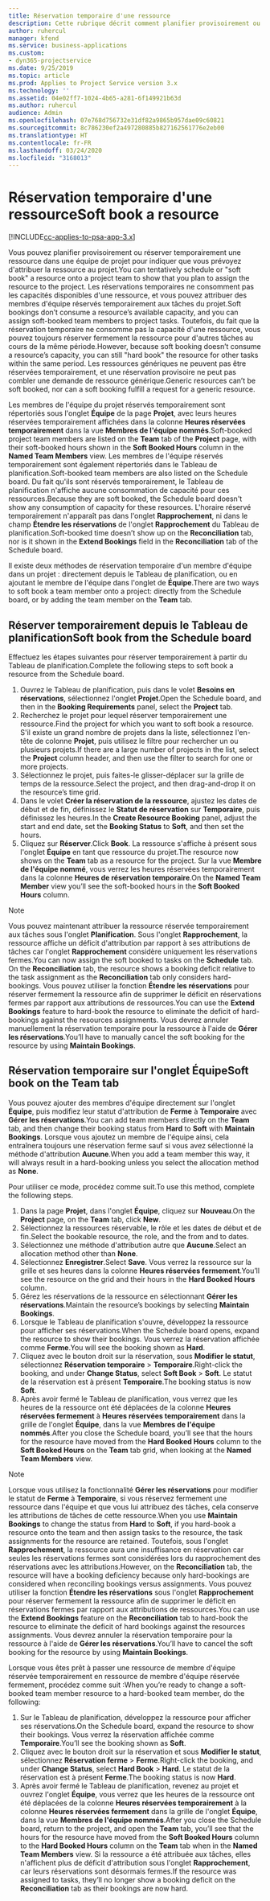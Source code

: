 ```yaml
---
title: Réservation temporaire d'une ressource
description: Cette rubrique décrit comment planifier provisoirement ou réserver provisoirement les membres de l'équipe du projet.
author: ruhercul
manager: kfend
ms.service: business-applications
ms.custom:
- dyn365-projectservice
ms.date: 9/25/2019
ms.topic: article
ms.prod: Applies to Project Service version 3.x
ms.technology: ''
ms.assetid: 04e02ff7-1024-4b65-a281-6f149921b63d
ms.author: ruhercul
audience: Admin
ms.openlocfilehash: 07e768d756732e31df82a9865b957dae09c60821
ms.sourcegitcommit: 8c786230ef2a497280885b827162561776e2eb00
ms.translationtype: HT
ms.contentlocale: fr-FR
ms.lasthandoff: 03/24/2020
ms.locfileid: "3168013"
---
```

# <a name="soft-book-a-resource"></a><span data-ttu-id="55e44-103">Réservation temporaire d'une ressource</span><span class="sxs-lookup"><span data-stu-id="55e44-103">Soft book a resource</span></span>

[!INCLUDE[cc-applies-to-psa-app-3.x](../includes/cc-applies-to-psa-app-3x.md)]

<span data-ttu-id="55e44-104">Vous pouvez planifier provisoirement ou réserver temporairement une ressource dans une équipe de projet pour indiquer que vous prévoyez d'attribuer la ressource au projet.</span><span class="sxs-lookup"><span data-stu-id="55e44-104">You can tentatively schedule or "soft book" a resource onto a project team to show that you plan to assign the resource to the project.</span></span> <span data-ttu-id="55e44-105">Les réservations temporaires ne consomment pas les capacités disponibles d'une ressource, et vous pouvez attribuer des membres d'équipe réservés temporairement aux tâches du projet.</span><span class="sxs-lookup"><span data-stu-id="55e44-105">Soft bookings don’t consume a resource’s available capacity, and you can assign soft-booked team members to project tasks.</span></span> <span data-ttu-id="55e44-106">Toutefois, du fait que la réservation temporaire ne consomme pas la capacité d'une ressource, vous pouvez toujours réserver fermement la ressource pour d'autres tâches au cours de la même période.</span><span class="sxs-lookup"><span data-stu-id="55e44-106">However, because soft booking doesn’t consume a resource’s capacity, you can still "hard book" the resource for other tasks within the same period.</span></span> <span data-ttu-id="55e44-107">Les ressources génériques ne peuvent pas être réservées temporairement, et une réservation provisoire ne peut pas combler une demande de ressource générique.</span><span class="sxs-lookup"><span data-stu-id="55e44-107">Generic resources can’t be soft booked, nor can a soft booking fulfill a request for a generic resource.</span></span>

<span data-ttu-id="55e44-108">Les membres de l'équipe du projet réservés temporairement sont répertoriés sous l'onglet **Équipe** de la page **Projet**, avec leurs heures réservées temporairement affichées dans la colonne **Heures réservées temporairement** dans la vue **Membres de l'équipe nommés**.</span><span class="sxs-lookup"><span data-stu-id="55e44-108">Soft-booked project team members are listed on the **Team** tab of the **Project** page, with their soft-booked hours shown in the **Soft Booked Hours** column in the **Named Team Members** view.</span></span> <span data-ttu-id="55e44-109">Les membres de l'équipe réservés temporairement sont également répertoriés dans le Tableau de planification.</span><span class="sxs-lookup"><span data-stu-id="55e44-109">Soft-booked team members are also listed on the Schedule board.</span></span> <span data-ttu-id="55e44-110">Du fait qu'ils sont réservés temporairement, le Tableau de planification n'affiche aucune consommation de capacité pour ces ressources.</span><span class="sxs-lookup"><span data-stu-id="55e44-110">Because they are soft booked, the Schedule board doesn't show any consumption of capacity for these resources.</span></span> <span data-ttu-id="55e44-111">L'horaire réservé temporairement n'apparaît pas dans l'onglet **Rapprochement**, ni dans le champ **Étendre les réservations** de l'onglet **Rapprochement** du Tableau de planification.</span><span class="sxs-lookup"><span data-stu-id="55e44-111">Soft-booked time doesn’t show up on the **Reconciliation** tab, nor is it shown in the **Extend Bookings** field in the **Reconciliation** tab of the Schedule board.</span></span> 

<span data-ttu-id="55e44-112">Il existe deux méthodes de réservation temporaire d'un membre d'équipe dans un projet : directement depuis le Tableau de planification, ou en ajoutant le membre de l'équipe dans l'onglet de **Équipe**.</span><span class="sxs-lookup"><span data-stu-id="55e44-112">There are two ways to soft book a team member onto a project: directly from the Schedule board, or by adding the team member on the **Team** tab.</span></span> 

## <a name="soft-book-from-the-schedule-board"></a><span data-ttu-id="55e44-113">Réserver temporairement depuis le Tableau de planification</span><span class="sxs-lookup"><span data-stu-id="55e44-113">Soft book from the Schedule board</span></span>
<span data-ttu-id="55e44-114">Effectuez les étapes suivantes pour réserver temporairement à partir du Tableau de planification.</span><span class="sxs-lookup"><span data-stu-id="55e44-114">Complete the following steps to soft book a resource from the Schedule board.</span></span> 

1. <span data-ttu-id="55e44-115">Ouvrez le Tableau de planification, puis dans le volet **Besoins en réservations**, sélectionnez l'onglet **Projet**.</span><span class="sxs-lookup"><span data-stu-id="55e44-115">Open the Schedule board, and then in the **Booking Requirements** panel, select the **Project** tab.</span></span>
2. <span data-ttu-id="55e44-116">Recherchez le projet pour lequel réserver temporairement une ressource.</span><span class="sxs-lookup"><span data-stu-id="55e44-116">Find the project for which you want to soft book a resource.</span></span> <span data-ttu-id="55e44-117">S'il existe un grand nombre de projets dans la liste, sélectionnez l'en-tête de colonne **Projet**, puis utilisez le filtre pour rechercher un ou plusieurs projets.</span><span class="sxs-lookup"><span data-stu-id="55e44-117">If there are a large number of projects in the list, select the **Project** column header, and then use the filter to search for one or more projects.</span></span>
3. <span data-ttu-id="55e44-118">Sélectionnez le projet, puis faites-le glisser-déplacer sur la grille de temps de la ressource.</span><span class="sxs-lookup"><span data-stu-id="55e44-118">Select the project, and then drag-and-drop it on the resource’s time grid.</span></span>
5. <span data-ttu-id="55e44-119">Dans le volet **Créer la réservation de la ressource**, ajustez les dates de début et de fin, définissez le **Statut de réservation** sur **Temporaire**, puis définissez les heures.</span><span class="sxs-lookup"><span data-stu-id="55e44-119">In the **Create Resource Booking** panel, adjust the start and end date, set the **Booking Status** to **Soft**, and then set the hours.</span></span> 
6. <span data-ttu-id="55e44-120">Cliquez sur **Réserver**.</span><span class="sxs-lookup"><span data-stu-id="55e44-120">Click **Book**.</span></span> <span data-ttu-id="55e44-121">La ressource s'affiche à présent sous l'onglet **Équipe** en tant que ressource du projet.</span><span class="sxs-lookup"><span data-stu-id="55e44-121">The resource now shows on the **Team** tab as a resource for the project.</span></span> <span data-ttu-id="55e44-122">Sur la vue **Membre de l'équipe nommé**, vous verrez les heures réservées temporairement dans la colonne **Heures de réservation temporaire**.</span><span class="sxs-lookup"><span data-stu-id="55e44-122">On the **Named Team Member** view you’ll see the soft-booked hours in the **Soft Booked Hours** column.</span></span>

> [!NOTE]
> <span data-ttu-id="55e44-123">Vous pouvez maintenant attribuer la ressource réservée temporairement aux tâches sous l'onglet **Planification**. Sous l'onglet **Rapprochement**, la ressource affiche un déficit d'attribution par rapport à ses attributions de tâches car l'onglet **Rapprochement** considère uniquement les réservations fermes.</span><span class="sxs-lookup"><span data-stu-id="55e44-123">You can now assign the soft booked to tasks on the **Schedule** tab. On the **Reconciliation** tab, the resource shows a booking deficit relative to the task assignment as the **Reconciliation** tab only considers hard-bookings.</span></span> <span data-ttu-id="55e44-124">Vous pouvez utiliser la fonction **Étendre les réservations** pour réserver fermement la ressource afin de supprimer le déficit en réservations fermes par rapport aux attributions de ressources.</span><span class="sxs-lookup"><span data-stu-id="55e44-124">You can use the **Extend Bookings** feature to hard-book the resource to eliminate the deficit of hard-bookings against the resources assignments.</span></span> <span data-ttu-id="55e44-125">Vous devrez annuler manuellement la réservation temporaire pour la ressource à l'aide de **Gérer les réservations**.</span><span class="sxs-lookup"><span data-stu-id="55e44-125">You’ll have to manually cancel the soft booking for the resource by using **Maintain Bookings**.</span></span>

## <a name="soft-book-on-the-team-tab"></a><span data-ttu-id="55e44-126">Réservation temporaire sur l'onglet Équipe</span><span class="sxs-lookup"><span data-stu-id="55e44-126">Soft book on the Team tab</span></span>

<span data-ttu-id="55e44-127">Vous pouvez ajouter des membres d'équipe directement sur l'onglet **Équipe**, puis modifiez leur statut d'attribution de **Ferme** à **Temporaire** avec **Gérer les réservations**.</span><span class="sxs-lookup"><span data-stu-id="55e44-127">You can add team members directly on the **Team** tab, and then change their booking status from **Hard** to **Soft** with **Maintain Bookings**.</span></span> <span data-ttu-id="55e44-128">Lorsque vous ajoutez un membre de l'équipe ainsi, cela entraînera toujours une réservation ferme sauf si vous avez sélectionné la méthode d'attribution **Aucune**.</span><span class="sxs-lookup"><span data-stu-id="55e44-128">When you add a team member this way, it will always result in a hard-booking unless you select the allocation method as **None**.</span></span>

<span data-ttu-id="55e44-129">Pour utiliser ce mode, procédez comme suit.</span><span class="sxs-lookup"><span data-stu-id="55e44-129">To use this method, complete the following steps.</span></span>

1. <span data-ttu-id="55e44-130">Dans la page **Projet**, dans l'onglet **Équipe**, cliquez sur **Nouveau**.</span><span class="sxs-lookup"><span data-stu-id="55e44-130">On the **Project** page, on the **Team** tab, click **New**.</span></span>
2. <span data-ttu-id="55e44-131">Sélectionnez la ressources réservable, le rôle et les dates de début et de fin.</span><span class="sxs-lookup"><span data-stu-id="55e44-131">Select the bookable resource, the role, and the from and to dates.</span></span>
3. <span data-ttu-id="55e44-132">Sélectionnez une méthode d'attribution autre que **Aucune**.</span><span class="sxs-lookup"><span data-stu-id="55e44-132">Select an allocation method other than **None**.</span></span>
4. <span data-ttu-id="55e44-133">Sélectionnez **Enregistrer**.</span><span class="sxs-lookup"><span data-stu-id="55e44-133">Select **Save**.</span></span> <span data-ttu-id="55e44-134">Vous verrez la ressource sur la grille et ses heures dans la colonne **Heures réservées fermement**.</span><span class="sxs-lookup"><span data-stu-id="55e44-134">You’ll see the resource on the grid and their hours in the **Hard Booked Hours** column.</span></span>
5. <span data-ttu-id="55e44-135">Gérez les réservations de la ressource en sélectionnant **Gérer les réservations**.</span><span class="sxs-lookup"><span data-stu-id="55e44-135">Maintain the resource’s bookings by selecting **Maintain Bookings**.</span></span>
6. <span data-ttu-id="55e44-136">Lorsque le Tableau de planification s'ouvre, développez la ressource pour afficher ses réservations.</span><span class="sxs-lookup"><span data-stu-id="55e44-136">When the Schedule board opens, expand the resource to show their bookings.</span></span> <span data-ttu-id="55e44-137">Vous verrez la réservation affichée comme **Ferme**.</span><span class="sxs-lookup"><span data-stu-id="55e44-137">You will see the booking shown as **Hard**.</span></span>
7. <span data-ttu-id="55e44-138">Cliquez avec le bouton droit sur la réservation, sous **Modifier le statut**, sélectionnez **Réservation temporaire** \> **Temporaire**.</span><span class="sxs-lookup"><span data-stu-id="55e44-138">Right-click the booking, and under **Change Status**, select **Soft Book** \> **Soft**.</span></span> <span data-ttu-id="55e44-139">Le statut de la réservation est à présent **Temporaire**.</span><span class="sxs-lookup"><span data-stu-id="55e44-139">The booking status is now **Soft**.</span></span>
8. <span data-ttu-id="55e44-140">Après avoir fermé le Tableau de planification, vous verrez que les heures de la ressource ont été déplacées de la colonne **Heures réservées fermement** à **Heures réservées temporairement** dans la grille de l'onglet **Équipe**, dans la vue **Membres de l'équipe nommés**.</span><span class="sxs-lookup"><span data-stu-id="55e44-140">After you close the Schedule board, you’ll see that the hours for the resource have moved from the **Hard Booked Hours** column to the **Soft Booked Hours** on the **Team** tab grid, when looking at the **Named Team Members** view.</span></span>

> [!NOTE]
> <span data-ttu-id="55e44-141">Lorsque vous utilisez la fonctionnalité **Gérer les réservations** pour modifier le statut de **Ferme** à **Temporaire**, si vous réservez fermement une ressource dans l'équipe et que vous lui attribuez des tâches, cela conserve les attributions de tâches de cette ressource.</span><span class="sxs-lookup"><span data-stu-id="55e44-141">When you use **Maintain Bookings** to change the status from **Hard** to **Soft**, if you hard-book a resource onto the team and then assign tasks to the resource, the task assignments for the resource are retained.</span></span> <span data-ttu-id="55e44-142">Toutefois, sous l'onglet **Rapprochement**, la ressource aura une insuffisance en réservation car seules les réservations fermes sont considérées lors du rapprochement des réservations avec les attributions.</span><span class="sxs-lookup"><span data-stu-id="55e44-142">However, on the **Reconciliation** tab, the resource will have a booking deficiency because only hard-bookings are considered when reconciling bookings versus assignments.</span></span> <span data-ttu-id="55e44-143">Vous pouvez utiliser la fonction **Étendre les réservations** sous l'onglet **Rapprochement** pour réserver fermement la ressource afin de supprimer le déficit en réservations fermes par rapport aux attributions de ressources.</span><span class="sxs-lookup"><span data-stu-id="55e44-143">You can use the **Extend Bookings** feature on the **Reconciliation** tab to hard-book the resource to eliminate the deficit of hard bookings against the resources assignments.</span></span> <span data-ttu-id="55e44-144">Vous devrez annuler la réservation temporaire pour la ressource à l'aide de **Gérer les réservations**.</span><span class="sxs-lookup"><span data-stu-id="55e44-144">You’ll have to cancel the soft booking for the resource by using **Maintain Bookings**.</span></span>

<span data-ttu-id="55e44-145">Lorsque vous êtes prêt à passer une ressource de membre d'équipe réservée temporairement en ressource de membre d'équipe réservée fermement, procédez comme suit :</span><span class="sxs-lookup"><span data-stu-id="55e44-145">When you’re ready to change a soft-booked team member resource to a hard-booked team member, do the following:</span></span>

1. <span data-ttu-id="55e44-146">Sur le Tableau de planification, développez la ressource pour afficher ses réservations.</span><span class="sxs-lookup"><span data-stu-id="55e44-146">On the Schedule board, expand the resource to show their bookings.</span></span> <span data-ttu-id="55e44-147">Vous verrez la réservation affichée comme **Temporaire**.</span><span class="sxs-lookup"><span data-stu-id="55e44-147">You’ll see the booking shown as **Soft**.</span></span>
2. <span data-ttu-id="55e44-148">Cliquez avec le bouton droit sur la réservation et sous **Modifier le statut**, sélectionnez **Réservation ferme** \> **Ferme**.</span><span class="sxs-lookup"><span data-stu-id="55e44-148">Right-click the booking, and under **Change Status**, select **Hard Book** \> **Hard**.</span></span> <span data-ttu-id="55e44-149">Le statut de la réservation est à présent **Ferme**.</span><span class="sxs-lookup"><span data-stu-id="55e44-149">The booking status is now **Hard**.</span></span>
3. <span data-ttu-id="55e44-150">Après avoir fermé le Tableau de planification, revenez au projet et ouvrez l'onglet **Équipe**, vous verrez que les heures de la ressource ont été déplacées de la colonne **Heures réservées temporairement** à la colonne **Heures réservées fermement** dans la grille de l'onglet **Équipe**, dans la vue **Membres de l'équipe nommés**.</span><span class="sxs-lookup"><span data-stu-id="55e44-150">After you close the Schedule board, return to the project, and open the **Team** tab, you’ll see that the hours for the resource have moved from the **Soft Booked Hours** column to the **Hard Booked Hours** column on the **Team** tab when in the **Named Team Members** view.</span></span> <span data-ttu-id="55e44-151">Si la ressource a été attribuée aux tâches, elles n'affichent plus de déficit d'attribution sous l'onglet **Rapprochement**, car leurs réservations sont désormais fermes.</span><span class="sxs-lookup"><span data-stu-id="55e44-151">If the resource was assigned to tasks, they’ll no longer show a booking deficit on the **Reconciliation** tab as their bookings are now hard.</span></span>

